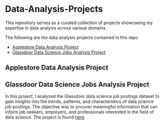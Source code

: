 # Data-Analysis-Projects
This repository serves as a curated collection of projects showcasing my expertise in data analysis across various domains.

The following are the data analysis projects contained in this repo
- [Applestore Data Analysis Project](https://github.com/shedrachIkenna/Data-Analysis-Projects/tree/master/Applestore_Data_Analysis_Project)
- [Glassdoor Data Science Jobs Analysis Project](https://github.com/shedrachIkenna/Data-Analysis-Projects/tree/master/Glassdoor_Data_Science_Jobs_Analysis)


## Applestore Data Analysis Project

## Glassdoor Data Science Jobs Analysis Project

In this project, I analyzed the Glassdoor data science job postings dataset to gain insights into the trends, patterns, and characteristics of data science job postings. The objective was to uncover meaningful information that can inform job seekers, employers, and professionals interested in the field of data science. The project is found [here](Glassdoor_Data_Science_Jobs_Analysis).
